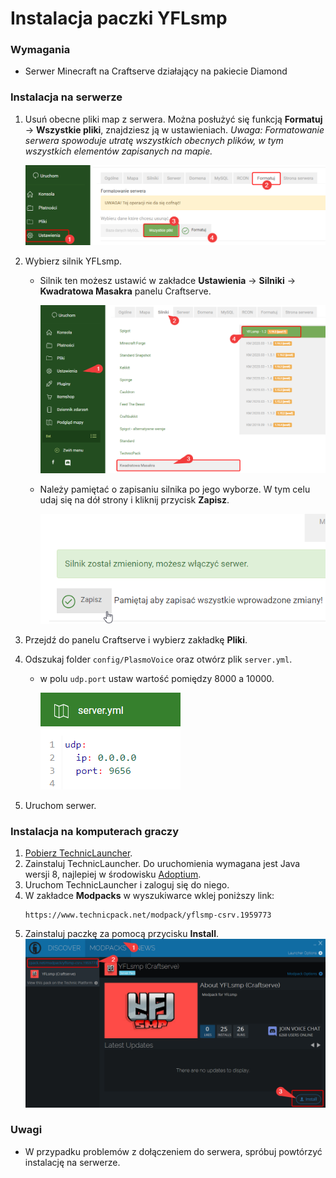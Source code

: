 # Instalacja paczki YFLsmp

### Wymagania

* Serwer Minecraft na Craftserve działający na pakiecie Diamond 

### Instalacja na serwerze

1. Usuń obecne pliki map z serwera. Można posłużyć się funkcją **Formatuj** -> **Wszystkie pliki**, znajdziesz ją w ustawieniach.
   *Uwaga: Formatowanie serwera spowoduje utratę wszystkich obecnych plików, w tym wszystkich elementów zapisanych na mapie.*

   ![image](img/bettermc/format.png)
2. Wybierz silnik YFLsmp.
    - Silnik ten możesz ustawić w zakładce **Ustawienia** -> **Silniki** -> **Kwadratowa Masakra** panelu Craftserve.

      ![image](img/bettermc/select_yfl_engine.png)
    - Należy pamiętać o zapisaniu silnika po jego wyborze. W tym celu udaj się na dół strony i kliknij przycisk **Zapisz**.

      ![image](img/bettermc/save_engine.png)

3. Przejdź do panelu Craftserve i wybierz zakładkę **Pliki**.
4. Odszukaj folder `config/PlasmoVoice` oraz otwórz plik `server.yml`.
   - w polu `udp.port` ustaw wartość pomiędzy 8000 a 10000.
   
     ![image](img/bettermc/voice_udp_port.png)
5. Uruchom serwer.

### Instalacja na komputerach graczy

1. [Pobierz TechnicLauncher](https://www.technicpack.net/download).
2. Zainstaluj TechnicLauncher. Do uruchomienia wymagana jest Java wersji 8, najlepiej w środowisku [Adoptium](https://adoptium.net/en-GB/temurin/releases/?version=8).
3. Uruchom TechnicLauncher i zaloguj się do niego.
4. W zakładce **Modpacks** w wyszukiwarce wklej poniższy link: 
    ```
    https://www.technicpack.net/modpack/yflsmp-csrv.1959773
    ```
5. Zainstaluj paczkę za pomocą przycisku **Install**.
   ![image](img/bettermc/yfl_technic.png)

### Uwagi
- W przypadku problemów z dołączeniem do serwera, spróbuj powtórzyć instalację na serwerze.
